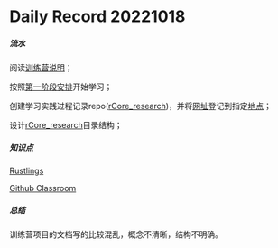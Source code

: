 # Daily Record 20221018

##### 流水

阅读[训练营说明](https://github.com/LearningOS/rust-based-os-comp2022)；

按照[第一阶段安排](https://github.com/LearningOS/rust-based-os-comp2022/blob/main/scheduling.md)开始学习；

创建学习实践过程记录repo([rCore_research](https://github.com/iKeepo/rCore_research))，并将[网址](https://github.com/iKeepo/rCore_research)登记到指定[地点](https://github.com/LearningOS/rust-based-os-comp2022/issues/1)；

设计[rCore_research](https://github.com/iKeepo/rCore_research)目录结构；

##### 知识点

[Rustlings](Understand_Rustling_in_Rust.md)

[Github Classroom](Understand_Github_Classroom.md)

##### 总结

训练营项目的文档写的比较混乱，概念不清晰，结构不明确。